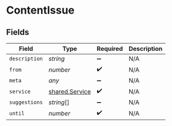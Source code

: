 # ContentIssue


## Fields

| Field                                                   | Type                                                    | Required                                                | Description                                             |
| ------------------------------------------------------- | ------------------------------------------------------- | ------------------------------------------------------- | ------------------------------------------------------- |
| `description`                                           | *string*                                                | :heavy_minus_sign:                                      | N/A                                                     |
| `from`                                                  | *number*                                                | :heavy_check_mark:                                      | N/A                                                     |
| `meta`                                                  | *any*                                                   | :heavy_minus_sign:                                      | N/A                                                     |
| `service`                                               | [shared.Service](../../../sdk/models/shared/service.md) | :heavy_check_mark:                                      | N/A                                                     |
| `suggestions`                                           | *string*[]                                              | :heavy_minus_sign:                                      | N/A                                                     |
| `until`                                                 | *number*                                                | :heavy_check_mark:                                      | N/A                                                     |